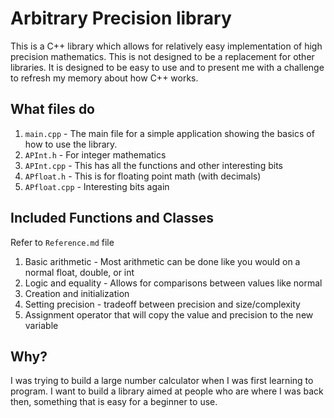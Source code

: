 # Arbitrary Precision library

This is a C++ library which allows for relatively easy implementation of high
precision mathematics. This is not designed to be a replacement for other
libraries. It is designed to be easy to use and to present me with a challenge
to refresh my memory about how C++ works.

## What files do

1. `main.cpp` - The main file for a simple application showing the basics of how
   to use the library.
2. `APInt.h` - For integer mathematics
3. `APInt.cpp` - This has all the functions and other interesting bits
4. `APfloat.h` - This is for floating point math (with decimals)
5. `APfloat.cpp` - Interesting bits again

## Included Functions and Classes

Refer to `Reference.md` file

1. Basic arithmetic - Most arithmetic can be done like you would on a normal float, double, or int
2. Logic and equality - Allows for comparisons between values like normal
3. Creation and initialization
4. Setting precision - tradeoff between precision and size/complexity
5. Assignment operator that will copy the value and precision to the new variable

## Why?

I was trying to build a large number calculator when I was first learning to program.
I want to build a library aimed at people who are where I was back then, something that
is easy for a beginner to use.